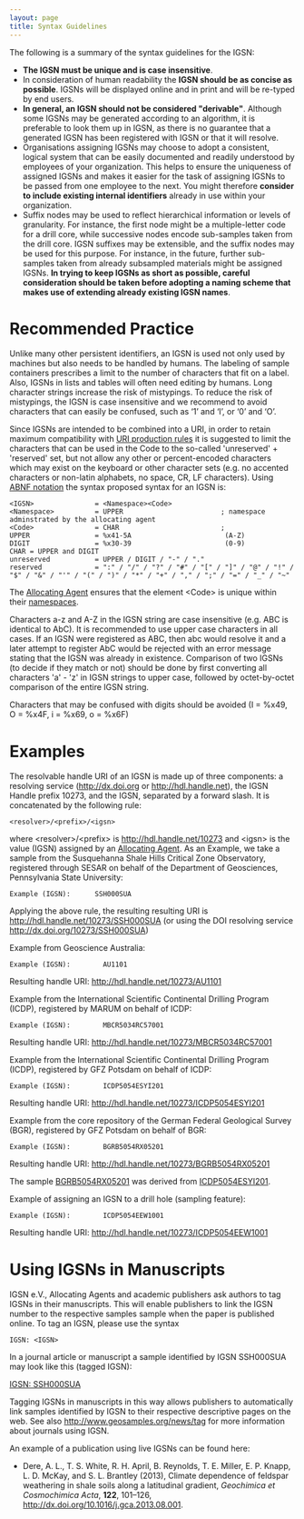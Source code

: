 ```yaml
---
layout: page
title: Syntax Guidelines
---
```




The following is a summary of the syntax guidelines for the IGSN:

  - **The IGSN must be unique and is case insensitive**.
  - In consideration of human readability the **IGSN should be as concise as possible**. IGSNs will be displayed online and in print and will be re-typed by end users.
  - **In general, an IGSN should not be considered "derivable"**. Although some IGSNs may be generated according to an algorithm, it is preferable to look them up in IGSN, as there is no guarantee that a generated IGSN has been registered with IGSN or that it will resolve.
  - Organisations assigning IGSNs may choose to adopt a consistent, logical system that can be easily documented and readily understood by employees of your organization. This helps to ensure the uniqueness of assigned IGSNs and makes it easier for the task of assigning IGSNs to be passed from one employee to the next. You might therefore **consider to include existing internal identifiers** already in use within your organization.
  - Suffix nodes may be used to reflect hierarchical information or levels of granularity. For instance, the first node might be a multiple-letter code for a drill core, while successive nodes encode sub-samples taken from the drill core. IGSN suffixes may be extensible, and the suffix nodes may be used for this purpose. For instance, in the future, further sub-samples taken from already subsampled materials might be assigned IGSNs. **In trying to keep IGSNs as short as possible, careful consideration should be taken before adopting a naming scheme that makes use of extending already existing IGSN names**.


# Recommended Practice #

Unlike many other persistent identifiers, an IGSN is used not only used by machines but also needs to be handled by humans. The labeling of sample containers prescribes a limit to the number of characters that fit on a label. Also, IGSNs in lists and tables will often need editing by humans. Long character strings increase the risk of mistypings. To reduce the risk of mistypings, the IGSN is case insensitive and we recommend to avoid characters that can easily be confused, such as ‘1’ and ‘I’, or  ‘0’ and ‘O’.

Since IGSNs are intended to be combined into a URI, in order to retain maximum compatibility with [URI production rules](http://tools.ietf.org/html/rfc3986) it is suggested to limit the characters that can be used in the Code to the so-called 'unreserved' + 'reserved' set, but not allow any other or percent-encoded characters which may exist on the keyboard or other character sets (e.g. no accented characters or non-latin alphabets, no space, CR, LF characters). Using [ABNF notation](http://tools.ietf.org/html/rfc5234) the syntax proposed syntax for an IGSN is: 

    <IGSN>               = <Namespace><Code>
    <Namespace>          = UPPER                        ; namespace adminstrated by the allocating agent
    <Code>               = CHAR                         ; 
    UPPER                = %x41-5A                       (A-Z)
    DIGIT                = %x30-39                       (0-9)
    CHAR = UPPER and DIGIT
    unreserved           = UPPER / DIGIT / "-" / "." 
    reserved             = ":" / "/" / "?" / "#" / "[" / "]" / "@" / "!" / "$" / "&" / "'" / "(" / ")" / "*" / "+" / "," / ";" / "=" / "_" / "~"


The [Allocating Agent](../agents) ensures that the element \<Code\> is unique within their [namespaces](../namespaces).

Characters a-z and A-Z in the IGSN string are case insensitive (e.g. ABC is identical to AbC). It is recommended to use upper case characters in all cases. If an IGSN were registered as ABC, then abc would resolve it and a later attempt to register AbC would be rejected with an error message stating that the IGSN was already in existence. Comparison of two IGSNs (to decide if they match or not) should be done by first converting all characters 'a' - 'z' in IGSN strings to upper case, followed by octet-by-octet comparison of the entire IGSN string.

Characters that may be confused with digits should be avoided (I = %x49, O = %x4F, i = %x69, o = %x6F)

# Examples #

The resolvable handle URI of an IGSN is made up of three components: a resolving service (<http://dx.doi.org> or <http://hdl.handle.net>), the IGSN Handle prefix 10273, and the IGSN, separated by a forward slash. It is concatenated by the following rule:

    <resolver>/<prefix>/<igsn>
	
where \<resolver\>/\<prefix\> is <http://hdl.handle.net/10273> and  \<igsn\> is the value (IGSN) assigned by an [Allocating Agent](../agents). As an Example, we take a sample from the Susquehanna Shale Hills Critical Zone Observatory, registered through SESAR on behalf of the Department of Geosciences, Pennsylvania State University:
	
    Example (IGSN):      SSH000SUA

Applying the above rule, the resulting resulting URI is <http://hdl.handle.net/10273/SSH000SUA> (or using the DOI resolving service <http://dx.doi.org/10273/SSH000SUA>)
	
Example from Geoscience Australia:

    Example (IGSN):        AU1101

Resulting handle URI:  <http://hdl.handle.net/10273/AU1101>

Example from the International Scientific Continental Drilling Program (ICDP), registered by MARUM on behalf of ICDP:

    Example (IGSN):        MBCR5034RC57001
	
Resulting handle URI:  <http://hdl.handle.net/10273/MBCR5034RC57001>

Example from the International Scientific Continental Drilling Program (ICDP), registered by GFZ Potsdam on behalf of ICDP:

	Example (IGSN):        ICDP5054ESYI201

Resulting handle URI:  <http://hdl.handle.net/10273/ICDP5054ESYI201>
	
Example from the core repository of the German Federal Geological Survey (BGR), registered by GFZ Potsdam on behalf of BGR:

    Example (IGSN):        BGRB5054RX05201

Resulting handle URI:  <http://hdl.handle.net/10273/BGRB5054RX05201>
	
The sample [BGRB5054RX05201](http://hdl.handle.net/10273/BGRB5054RX05201) was derived from [ICDP5054ESYI201](http://hdl.handle.net/10273/ICDP5054ESYI201).

Example of assigning an IGSN to a drill hole (sampling feature):

    Example (IGSN):        ICDP5054EEW1001

Resulting handle URI:  <http://hdl.handle.net/10273/ICDP5054EEW1001>
	
	
	
# Using IGSNs in Manuscripts #

IGSN e.V., Allocating Agents and academic publishers ask authors to tag IGSNs in their manuscripts. This will enable publishers to link the IGSN number to the respective samples sample when the paper is published online. To tag an IGSN, please use the syntax

    IGSN: <IGSN> 

In a journal article or manuscript a sample identified by IGSN SSH000SUA may look like this (tagged IGSN):

[IGSN: SSH000SUA](http://hdl.handle.net/10273/SSH000SUA)

Tagging IGSNs in manuscripts in this way allows publishers to automatically link samples identified by IGSN to their respective descriptive pages on the web. See also <http://www.geosamples.org/news/tag> for more information about journals using IGSN.

An example of a publication using live IGSNs can be found here:

  * Dere, A. L., T. S. White, R. H. April, B. Reynolds, T. E. Miller, E. P. Knapp, L. D. McKay, and S. L. Brantley (2013), Climate dependence of feldspar weathering in shale soils along a latitudinal gradient, *Geochimica et Cosmochimica Acta*, **122**, 101–126, <http://dx.doi.org/10.1016/j.gca.2013.08.001>.

  